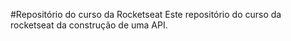 #Repositório do curso da Rocketseat
Este repositório do curso da rocketseat da construção de uma API.